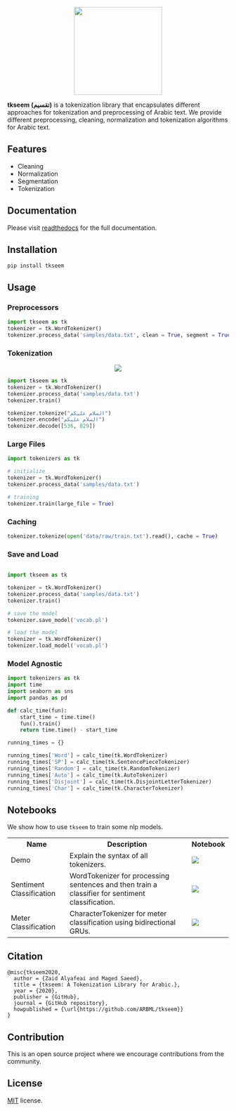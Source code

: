  <p align="center"> 
 <img src = "logo.png" width = "200px"/>
 </p>
 
**tkseem (تقسيم)** is a tokenization library that encapsulates different approaches for tokenization and preprocessing of Arabic text. We provide different preprocessing, cleaning, normalization and tokenization algorithms for Arabic text. 

## Features
* Cleaning
* Normalization
* Segmentation
* Tokenization

## Documentation 
Please visit [readthedocs](https://tkseem.readthedocs.io/en/latest/index.html) for the full documentation. 

## Installation
```
pip install tkseem
```

## Usage 

### Preprocessors

```python
import tkseem as tk
tokenizer = tk.WordTokenizer()
tokenizer.process_data('samples/data.txt', clean = True, segment = True, normalize = True)
```

### Tokenization
<p align="center"> 
 <img src = "logo_tokenizers.png"/>
 </p>

```python
import tkseem as tk
tokenizer = tk.WordTokenizer()
tokenizer.process_data('samples/data.txt')
tokenizer.train()

tokenizer.tokenize("السلام عليكم")
tokenizer.encode("السلام عليكم")
tokenizer.decode([536, 829])
```

### Large Files
```python
import tokenizers as tk

# initialize
tokenizer = tk.WordTokenizer()
tokenizer.process_data('samples/data.txt')

# training 
tokenizer.train(large_file = True)
```

### Caching 
```python
tokenizer.tokenize(open('data/raw/train.txt').read(), cache = True)
```

### Save and Load
```python

import tkseem as tk

tokenizer = tk.WordTokenizer()
tokenizer.process_data('samples/data.txt')
tokenizer.train()

# save the model
tokenizer.save_model('vocab.pl')

# load the model
tokenizer = tk.WordTokenizer()
tokenizer.load_model('vocab.pl')
```

### Model Agnostic
```python
import tokenizers as tk
import time 
import seaborn as sns
import pandas as pd

def calc_time(fun):
    start_time = time.time()
    fun().train()
    return time.time() - start_time

running_times = {}

running_times['Word'] = calc_time(tk.WordTokenizer)
running_times['SP'] = calc_time(tk.SentencePieceTokenizer)
running_times['Random'] = calc_time(tk.RandomTokenizer)
running_times['Auto'] = calc_time(tk.AutoTokenizer)
running_times['Disjoint'] = calc_time(tk.DisjointLetterTokenizer)
running_times['Char'] = calc_time(tk.CharacterTokenizer)
```
## Notebooks 
We show how to use `tkseem` to train some nlp models. 
<table class="tg">

  <tr>
    <th class="tg-yw4l"><b>Name</b></th>
    <th class="tg-yw4l"><b>Description</b></th>
    <th class="tg-yw4l"><b>Notebook</b></th>
  </tr>
  <tr>
    <td class="tg-yw4l">Demo</td>
    <td class="tg-yw4l">Explain the syntax of all tokenizers. </td>
    <td class="tg-yw4l"><a href="https://colab.research.google.com/github/ARBML/tkseem/blob/master/tasks/demo.ipynb">
    <img src="https://colab.research.google.com/assets/colab-badge.svg" >
    </a></td>
  </tr>
  <tr>
    <td class="tg-yw4l">Sentiment Classification</td>
    <td class="tg-yw4l"> WordTokenizer for processing sentences and then train a classifier for sentiment classification. </td>
    <td class="tg-yw4l"><a href="https://colab.research.google.com/github/ARBML/tkseem/blob/master/tasks/sentiment_analysis/Sentiment%20Analysis.ipynb">
    <img src="https://colab.research.google.com/assets/colab-badge.svg" >
    </a></td>

  </tr>

  <tr>
    <td class="tg-yw4l">Meter Classification</td>
    <td class="tg-yw4l">CharacterTokenizer for meter classification using bidirectional GRUs. </td>
    <td class="tg-yw4l"><a href="https://colab.research.google.com/github/ARBML/tkseem/blob/master/tasks/meter_classification/Poetry%20Classification.ipynb">
    <img src="https://colab.research.google.com/assets/colab-badge.svg"  >
    </a></td>
  </tr>
<table>

## Citation
```
@misc{tkseem2020,
  author = {Zaid Alyafeai and Maged Saeed},
  title = {tkseem: A Tokenization Library for Arabic.},
  year = {2020},
  publisher = {GitHub},
  journal = {GitHub repository},
  howpublished = {\url{https://github.com/ARBML/tkseem}}
}
```

## Contribution 
This is an open source project where we encourage contributions from the community. 

## License
[MIT](LICENSE) license. 
